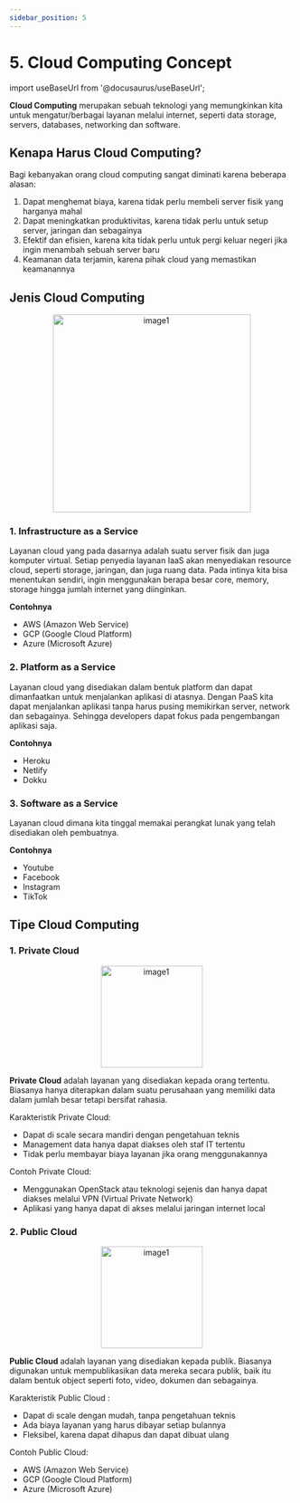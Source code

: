 ```yaml
---
sidebar_position: 5
---
```


# 5. Cloud Computing Concept

import useBaseUrl from '@docusaurus/useBaseUrl';

**Cloud Computing** merupakan sebuah teknologi yang memungkinkan kita untuk mengatur/berbagai layanan melalui internet, seperti data storage, servers, databases, networking dan software. 

## Kenapa Harus Cloud Computing?

Bagi kebanyakan orang cloud computing sangat diminati karena beberapa alasan:
1. Dapat menghemat biaya, karena tidak perlu membeli server fisik yang harganya mahal
2. Dapat meningkatkan produktivitas, karena tidak perlu untuk setup server, jaringan dan sebagainya
3. Efektif dan efisien, karena kita tidak perlu untuk pergi keluar negeri jika ingin menambah sebuah server baru
4. Keamanan data terjamin, karena pihak cloud yang memastikan keamanannya

## Jenis Cloud Computing

<center>
   <img alt="image1" src={useBaseUrl('img/docs/image-12.png')} height="350px"/>
</center>

### 1. Infrastructure as a Service
   
Layanan cloud yang pada dasarnya adalah suatu server fisik dan juga komputer virtual. Setiap penyedia layanan IaaS akan menyediakan resource cloud, seperti storage, jaringan, dan juga ruang data. Pada intinya kita bisa menentukan sendiri, ingin menggunakan berapa besar core, memory, storage hingga jumlah internet yang diinginkan. 

**Contohnya**
- AWS (Amazon Web Service)
- GCP (Google Cloud Platform)
- Azure (Microsoft Azure)

### 2. Platform as a Service

Layanan cloud yang disediakan dalam bentuk platform dan dapat dimanfaatkan untuk menjalankan aplikasi di atasnya. Dengan PaaS kita dapat menjalankan aplikasi tanpa harus pusing memikirkan server, network dan sebagainya. Sehingga developers dapat fokus pada pengembangan aplikasi saja.

**Contohnya**
- Heroku
- Netlify
- Dokku

### 3. Software as a Service

Layanan cloud dimana kita tinggal memakai perangkat lunak yang telah disediakan oleh pembuatnya. 

**Contohnya**
- Youtube
- Facebook
- Instagram
- TikTok

## Tipe Cloud Computing

### 1. Private Cloud

<center>
   <img alt="image1" src={useBaseUrl('img/docs/image-13.png')} height="180px"/>
</center>

**Private Cloud** adalah layanan yang disediakan kepada orang tertentu. Biasanya hanya diterapkan dalam suatu perusahaan yang memiliki data dalam jumlah besar tetapi bersifat rahasia.

Karakteristik Private Cloud:
- Dapat di scale secara mandiri dengan pengetahuan teknis
- Management data hanya dapat diakses oleh staf IT tertentu
- Tidak perlu membayar biaya layanan jika orang menggunakannya

Contoh Private Cloud:
- Menggunakan OpenStack atau teknologi sejenis dan hanya dapat diakses melalui VPN (Virtual Private Network)
- Aplikasi yang hanya dapat di akses melalui jaringan internet local

### 2. Public Cloud

<center>
   <img alt="image1" src={useBaseUrl('img/docs/image-14.png')} height="180px"/>
</center>

**Public Cloud** adalah layanan yang disediakan kepada publik. Biasanya digunakan untuk mempublikasikan data mereka secara publik, baik itu dalam bentuk object seperti foto, video, dokumen dan sebagainya.

Karakteristik Public Cloud :
- Dapat di scale dengan mudah, tanpa pengetahuan teknis
- Ada biaya layanan yang harus dibayar setiap bulannya
- Fleksibel, karena dapat dihapus dan dapat dibuat ulang

Contoh Public Cloud:
- AWS (Amazon Web Service)
- GCP (Google Cloud Platform)
- Azure (Microsoft Azure)
